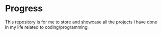 # Progress
This repository is for me to store and showcase all the projects I have done in my life related to coding/programming. 
